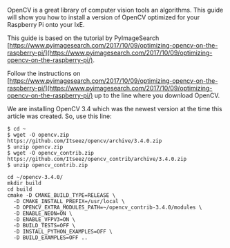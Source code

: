OpenCV is a great library of computer vision tools an algorithms. This guide will show you how to install a version of OpenCV optimized for your Raspberry Pi onto your IxE.

This guide is based on the tutorial by PyImageSearch [https://www.pyimagesearch.com/2017/10/09/optimizing-opencv-on-the-raspberry-pi/](https://www.pyimagesearch.com/2017/10/09/optimizing-opencv-on-the-raspberry-pi/). 

Follow the instructions on [https://www.pyimagesearch.com/2017/10/09/optimizing-opencv-on-the-raspberry-pi/](https://www.pyimagesearch.com/2017/10/09/optimizing-opencv-on-the-raspberry-pi/) up to the line where you download OpenCV.

We are installing OpenCV 3.4 which was the newest version at the time this article was created. So, use this line:

```shell
$ cd ~
$ wget -O opencv.zip https://github.com/Itseez/opencv/archive/3.4.0.zip
$ unzip opencv.zip
$ wget -O opencv_contrib.zip https://github.com/Itseez/opencv_contrib/archive/3.4.0.zip
$ unzip opencv_contrib.zip
```

```shell
cd ~/opencv-3.4.0/
mkdir build
cd build
cmake -D CMAKE_BUILD_TYPE=RELEASE \
  -D CMAKE_INSTALL_PREFIX=/usr/local \
  -D OPENCV_EXTRA_MODULES_PATH=~/opencv_contrib-3.4.0/modules \
  -D ENABLE_NEON=ON \
  -D ENABLE_VFPV3=ON \
  -D BUILD_TESTS=OFF \
  -D INSTALL_PYTHON_EXAMPLES=OFF \
  -D BUILD_EXAMPLES=OFF ..
```
